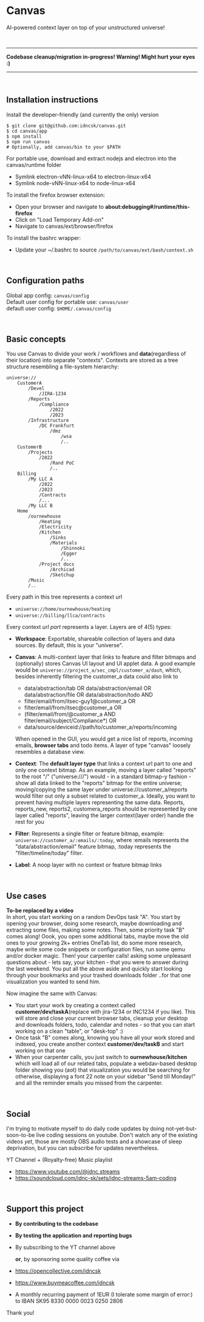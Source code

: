 # Canvas

AI-powered context layer on top of your unstructured universe!

<br />

---
**Codebase cleanup/migration in-progress! Warning! Might hurt your eyes :)**  

---
<br />

## Installation instructions

Install the developer-friendly (and currently the only) version  
```
$ git clone git@github.com:idncsk/canvas.git
$ cd canvas/app
$ npm install
$ npm run canvas
# Optionally, add canvas/bin to your $PATH
```

For portable use, download and extract nodejs and electron into the canvas/runtime folder
- Symlink electron-vNN-linux-x64 to electron-linux-x64
- Symlink node-vNN-linux-x64 to node-linux-x64

To install the firefox browser extension:

- Open your browser and navigate to
**about:debugging#/runtime/this-firefox**
- Click on "Load Temporary Add-on"
- Navigate to canvas/ext/browser/firefox

To install the bashrc wrapper:
- Update your ~/.bashrc to source ``/path/to/canvas/ext/bash/context.sh``

<br />

## Configuration paths

Global app config: ``canvas/config``  
Default user config for portable use: ``canvas/user``  
default user config: ``$HOME/.canvas/config``

<br />

## Basic concepts
You use Canvas to divide your work / workflows and **data**(regardless of their location) into separate "contexts". Contexts are stored as a tree structure resembling a file-system hierarchy:

```
universe://
    CustomerA
        /Devel
            /JIRA-1234
        /Reports
            /Compliance
                /2022
                /2023
        /Infrastructure
            /DC Frankfurt
                /dmz
                    /wsa
                    /..
    CustomerB
        /Projects
            /2022
                /Rand PoC
                /..
    Billing
        /My LLC A
            /2022
            /2023
            /Contracts
            /...
        /My LLC B
    Home
        /ournewhouse
            /Heating
            /Electricity
            /Kitchen
                /Sinks
                /Materials
                    /Shinnoki
                    /Egger
                    /..
            /Project docs
                /Archicad
                /Sketchup
        /Music
        /..
```
Every path in this tree represents a context url  
- ``universe://home/ournewhouse/heating``  
- ``universe://billing/llca/contracts``

Every context *url part* represents a layer. Layers are of 4(5) types:

- **Workspace**: Exportable, shareable collection of layers and data sources. By default, this is your "universe".  

- **Canvas**: A multi-context layer that links to feature and filter bitmaps and (optionally) stores Canvas UI layout and UI applet data. A good example would be ``universe://project_a/sec_cmpl/customer_a/dash``, which, besides inherently filtering the customer_a data could also link to
  - data/abstraction/tab OR data/abstraction/email OR data/abstraction/file OR data/abstraction/todo AND
  - filter/email/from/itsec-guy1@customer_a OR
  - filter/email/from/itsec@customer_a OR
  - (filter/email/from/@customer_a AND filter/email/subject/Compliance*) OR
  - data/source/deviceid://path/to/customer_a/reports/incoming
  
  When opened in the GUI, you would get a nice list of reports, incoming emails, **browser tabs** and todo items. A layer of type "canvas" loosely resembles a database view.
   
- **Context**: The **default layer type** that links a context url part to one and only one context bitmap. As an example, moving a layer called "reports" to the root "/" ("universe:///") would - in a standard bitmap-y fashion - show all data linked to the "reports" bitmap for the entire universe; moving/copying the same layer under universe://customer_a/reports would filter out only a subset related to customer_a. Ideally, you want to prevent having multiple layers representing the same data. Reports, reports_new, reports2, customera_reports should be represented by one layer called "reports", leaving the larger context(layer order) handle the rest for you
  
- **Filter**: Represents a single filter or feature bitmap, example: ``universe://customer_a/:emails/:today``, where :emails represents the "data/abstraction/email" feature bitmap, :today represents the "filter/timeline/today" filter.

- **Label**: A noop layer with no context or feature bitmap links

<br />

## Use cases
**To-be replaced by a video**  
In short, you start working on a random DevOps task "A". You start by opening your browser, doing some research, maybe downloading and extracting some files, making some notes. Then, some priority task "B" comes along! Oook, you open some additional tabs, maybe move the old ones to your growing 2k+ entries OneTab list, do some more research, maybe write some code snippets or configuration files, run some qemu and/or docker magic. Then! your carpenter calls! asking some unpleasant questions about - lets say, your kitchen - that you were to answer during the last weekend. You put all the above aside and quickly start looking through your bookmarks and your trashed downloads folder ..for that one visualization you wanted to send him.

Now imagine the same with Canvas:

- You start your work by creating a context called **customer/dev/taskA**(replace with jira-1234 or INC1234 if you like). This will store and close your current browser tabs, cleanup your desktop and downloads folders, todo, calendar and notes - so that you can start working on a clean "table", or "desk-top" :)
- Once task "B" comes along, knowing you have all your work stored and indexed, you create another context **customer/dev/taskB**  and start working on that one
- When your carpenter calls, you just switch to **ournewhouse/kitchen** which will load all of our related tabs, populate a webdav-based desktop folder showing you (aot) that visualization you would be searching for otherwise, displaying a font 22 note on your sidebar "Send till Monday!" and all the reminder emails you missed from the carpenter.

<br />

## Social
I'm trying to motivate myself to do daily code updates by doing not-yet-but-soon-to-be live coding sessions on youtube. Don't watch any of the existing videos _yet_, those are mostly OBS audio tests and a showcase of sleep deprivation, but you can subscribe for updates nevertheless. 

YT Channel + (Royalty-free) Music playlist
- https://www.youtube.com/@idnc.streams 
- https://soundcloud.com/idnc-sk/sets/idnc-streams-5am-coding

<br />

## Support this project

- **By contributing to the codebase**
- **By testing the application and reporting bugs**
- By subscribing to the YT channel above

  **or**, by sponsoring some quality coffee via

- <https://opencollective.com/idncsk>
- <https://www.buymeacoffee.com/idncsk>
- A monthly recurring payment of 1EUR (I tolerate some margin of error:) to IBAN SK95 8330 0000 0023 0250 2806

Thank you!
